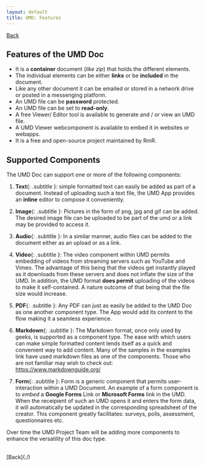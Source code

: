 ```yaml
---
layout: default
title: UMD: Features
---
```

[Back](./)
<br/>
## Features of the UMD Doc

* It is a **container** document (*like zip*) that holds the different elements.
* The individual elements can be either **links** or be **included** in the document.
* Like any other document it can be emailed or stored in a network drive or posted in a messenging platform.
* An UMD file can be **password** protected.
* An UMD file can be set to **read-only**.
* A free Viewer/ Editor tool is available to generate and / or view an UMD file.
* A UMD Viewer webcomponent is available to embed it in websites or webapps.
* It is a free and open-source project maintained by RmR.

## Supported Components
The UMD Doc can support one or more of the following components:

1. **Text**{: .subtitle }: simple formatted text can easily be added as part of a document. Instead of uploading such a text file, the UMD App provides an **inline** editor to compose it conveniently.

2. **Image**{: .subtitle }: Pictures in the form of png, jpg and gif can be added. The desired image file can be uploaded to be part of the umd or a link may be provided to access it.

3. **Audio**{: .subtitle }: In a similar manner, audio files can be added to the document either as an upload or as a link.

4. **Video**{: .subtitle }: The video component within UMD permits embedding of videos from streaming servers such as YouTube and Vimeo. The advantage of this being that the videos get instantly played as it downloads from these servers and does not inflate the size of the UMD. In addition, the UMD format **does permit** uploading of the videos to make it self-contained. A nature outcome of that being that the file size would increase.

5. **PDF**{: .subtitle }: Any PDF can just as easily be added to the UMD Doc as one another component type. The App would add its content to the flow making it a seamless experience.

6. **Markdown**{: .subtitle }: The Markdown format, once only used by geeks, is supported as a component type. The ease with which users can make simple formatted content lends itself as a quick and convenient way to add content. Many of the samples in the examples link have used markdown files as one of the components. Those who are not familiar may wish to check out: https://www.markdownguide.org/

7. **Form**{: .subtitle }: Form is a generic component that permits user-interaction within a UMD Document. An example of a form component is to *embed* a **Google Forms** Link or **Microsoft Forms** link in the UMD. When the receipient of such an UMD opens it and enters the form data, it will automatically be updated in the corresponding spreadsheet of the creator. This component greatly facilitates: surveys, polls, assessment, questionnaires etc.

Over time the UMD Project Team will be adding more components to enhance the versatility of this doc type.


<br/>
[Back](./)